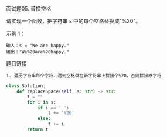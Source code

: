 面试题05. 替换空格


请实现一个函数，把字符串 s 中的每个空格替换成"%20"。

示例 1：

```
输入：s = "We are happy."
输出："We%20are%20happy."
```

[题目链接](https://leetcode-cn.com/problems/ti-huan-kong-ge-lcof/)

```
1. 遍历字符串每个字符，遇到空格就在新字符串上拼接个%20，否则拼接原字符
```

```python
class Solution:
    def replaceSpace(self, s: str) -> str:
        t = ""
        for i in s:
            if i == ' ':
                t += '%20'
            else:
                t += i
        return t
```